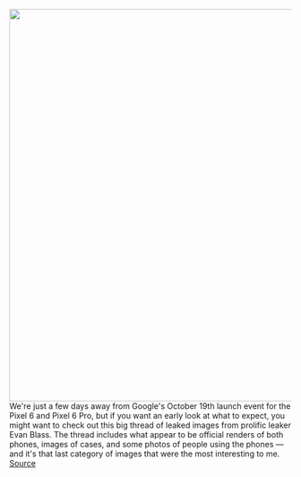 <img src='https://cdn.vox-cdn.com/thumbor/hEswzDjgchEaiYJUjL4U1LxNvAw=/0x0:4096x2725/1200x800/filters:focal(2044x964:2698x1618)/cdn.vox-cdn.com/uploads/chorus_image/image/70002130/FBxXgMvWUAUanqP.0.jpeg' width='700px' /><br/>
We're just a few days away from Google's October 19th launch event for the Pixel 6 and Pixel 6 Pro, but if you want an early look at what to expect, you might want to check out this big thread of leaked images from prolific leaker Evan Blass. The thread includes what appear to be official renders of both phones, images of cases, and some photos of people using the phones — and it's that last category of images that were the most interesting to me.
<a href='https://www.theverge.com/2021/10/15/22729135/google-pixel-6-pro-leaked-photos-images-renders-evan-blass'> Source <a/>
